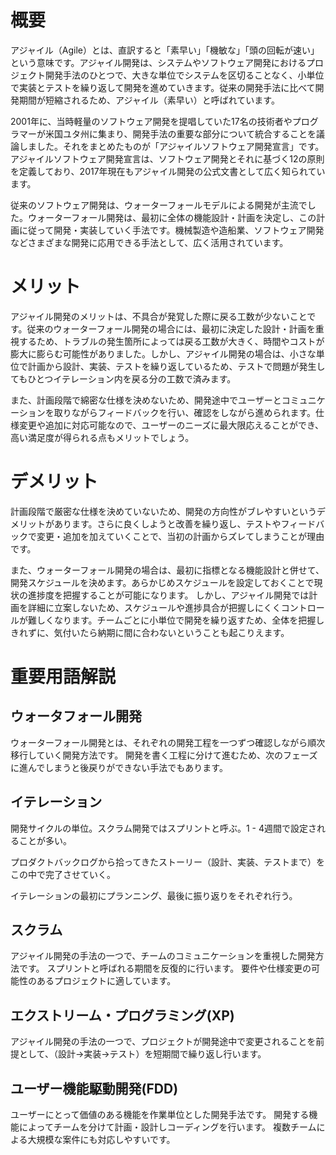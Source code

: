 # 概要

アジャイル（Agile）とは、直訳すると「素早い」「機敏な」「頭の回転が速い」という意味です。アジャイル開発は、システムやソフトウェア開発におけるプロジェクト開発手法のひとつで、大きな単位でシステムを区切ることなく、小単位で実装とテストを繰り返して開発を進めていきます。従来の開発手法に比べて開発期間が短縮されるため、アジャイル（素早い）と呼ばれています。

2001年に、当時軽量のソフトウェア開発を提唱していた17名の技術者やプログラマーが米国ユタ州に集まり、開発手法の重要な部分について統合することを議論しました。それをまとめたものが「アジャイルソフトウェア開発宣言」です。
アジャイルソフトウェア開発宣言は、ソフトウェア開発とそれに基づく12の原則を定義しており、2017年現在もアジャイル開発の公式文書として広く知られています。

従来のソフトウェア開発は、ウォーターフォールモデルによる開発が主流でした。ウォーターフォール開発は、最初に全体の機能設計・計画を決定し、この計画に従って開発・実装していく手法です。機械製造や造船業、ソフトウェア開発などさまざまな開発に応用できる手法として、広く活用されています。

# メリット

アジャイル開発のメリットは、不具合が発覚した際に戻る工数が少ないことです。従来のウォーターフォール開発の場合には、最初に決定した設計・計画を重視するため、トラブルの発生箇所によっては戻る工数が大きく、時間やコストが膨大に膨らむ可能性がありました。しかし、アジャイル開発の場合は、小さな単位で計画から設計、実装、テストを繰り返しているため、テストで問題が発生してもひとつイテレーション内を戻る分の工数で済みます。

また、計画段階で綿密な仕様を決めないため、開発途中でユーザーとコミュニケーションを取りながらフィードバックを行い、確認をしながら進められます。仕様変更や追加に対応可能なので、ユーザーのニーズに最大限応えることができ、高い満足度が得られる点もメリットでしょう。

# デメリット

計画段階で厳密な仕様を決めていないため、開発の方向性がブレやすいというデメリットがあります。さらに良くしようと改善を繰り返し、テストやフィードバックで変更・追加を加えていくことで、当初の計画からズレてしまうことが理由です。

また、ウォーターフォール開発の場合は、最初に指標となる機能設計と併せて、開発スケジュールを決めます。あらかじめスケジュールを設定しておくことで現状の進捗度を把握することが可能になります。
しかし、アジャイル開発では計画を詳細に立案しないため、スケジュールや進捗具合が把握しにくくコントロールが難しくなります。チームごとに小単位で開発を繰り返すため、全体を把握しきれずに、気付いたら納期に間に合わないということも起こりえます。

# 重要用語解説
## ウォータフォール開発
ウォーターフォール開発とは、それぞれの開発工程を一つずつ確認しながら順次移行していく開発方法です。
開発を書く工程に分けて進むため、次のフェーズに進んでしまうと後戻りができない手法でもあります。

## イテレーション
開発サイクルの単位。スクラム開発ではスプリントと呼ぶ。1 - 4週間で設定されることが多い。

プロダクトバックログから拾ってきたストーリー（設計、実装、テストまで）をこの中で完了させていく。

イテレーションの最初にプランニング、最後に振り返りをそれぞれ行う。

## スクラム
アジャイル開発の手法の一つで、チームのコミュニケーションを重視した開発方法です。
スプリントと呼ばれる期間を反復的に行います。
要件や仕様変更の可能性のあるプロジェクトに適しています。

## エクストリーム・プログラミング(XP)
アジャイル開発の手法の一つで、プロジェクトが開発途中で変更されることを前提として、（設計→実装→テスト）を短期間で繰り返し行います。

## ユーザー機能駆動開発(FDD)
ユーザーにとって価値のある機能を作業単位とした開発手法です。
開発する機能によってチームを分けて計画・設計しコーディングを行います。
複数チームによる大規模な案件にも対応しやすいです。